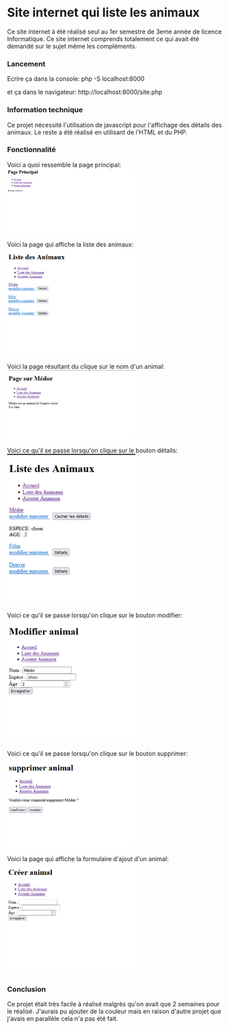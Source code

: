 # Site internet qui liste les animaux

Ce site internet à été réalisé seul au 1er semestre de 3eme année de licence Informatique.
Ce site internet comprends totalement ce qui avait été demandé sur le sujet même les compléments.

### Lancement

Ecrire ça dans la console:
php -S localhost:8000

et ça dans le navigateur:
http://localhost:8000/site.php

### Information technique

Ce projet nécessité l'utilisation de javascript pour l'affichage des détails des animaux.
Le reste a été réalisé en utilisant de l'HTML et du PHP.

### Fonctionnalité

Voici a quoi ressemble la page principal:
<img src="./img/page_principal.png" alt="page_principal" width="300"/>

Voici la page qui affiche la liste des animaux:
<img src="./img/liste_animaux.png" alt="liste_animaux" width="300"/>

Voici la page résultant du clique sur le nom d'un animal:
<img src="./img/page_animal.png" alt="page_animal" width="300"/>

Voici ce qu'il se passe lorsqu'on clique sur le bouton détails:
<img src="./img/details_animal.png" alt="details_animal" width="300"/>

Voici ce qu'il se passe lorsqu'on clique sur le bouton modifier:
<img src="./img/modifier_animal.png" alt="modifier_animal" width="300"/>

Voici ce qu'il se passe lorsqu'on clique sur le bouton supprimer:
<img src="./img/supprimer_animal.png" alt="supprimer_animal" width="300"/>

Voici la page qui affiche la formulaire d'ajout d'un animal:
<img src="./img/ajouter_animal.png" alt="ajouter_animal" width="300"/>


### Conclusion

Ce projet était très facile à réalisé malgrès qu'on avait que 2 semaines pour le réalisé.
J'aurais pu ajouter de la couleur mais en raison d'autre projet que j'avais en parallèle cela n'a pas été fait.